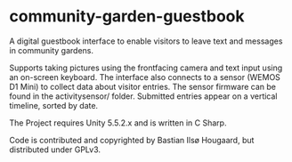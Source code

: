 # community-garden-guestbook
A digital guestbook interface to enable visitors to leave text and messages in community gardens.

Supports taking pictures using the frontfacing camera and text input using an on-screen keyboard.
The interface also connects to a sensor (WEMOS D1 Mini) to collect data about visitor entries. The sensor firmware can be found in the activitysensor/ folder.
Submitted entries appear on a vertical timeline, sorted by date.

The Project requires Unity 5.5.2.x and is written in C Sharp.

Code is contributed and copyrighted by Bastian Ilsø Hougaard, but distributed under GPLv3.
